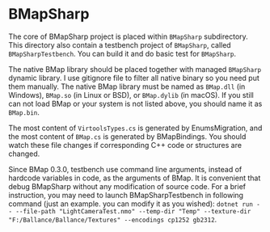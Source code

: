 # BMapSharp

The core of BMapSharp project is placed within `BMapSharp` subdirectory. This directory also contain a testbench project of `BMapSharp`, called `BMapSharpTestbench`. You can build it and do basic test for `BMapSharp`.

The native BMap library should be placed together with managed `BMapSharp` dynamic library. I use gitignore file to filter all native binary so you need put them manually. The native BMap library must be named as `BMap.dll` (in Windows), `BMap.so` (in Linux or BSD), or `BMap.dylib` (in macOS). If you still can not load BMap or your system is not listed above, you should name it as `BMap.bin`.

The most content of `VirtoolsTypes.cs` is generated by EnumsMigration, and the most content of `BMap.cs` is generated by BMapBindings. You should watch these file changes if corresponding C++ code or structures are changed.

Since BMap 0.3.0, testbench use command line arguments, instead of hardcode variables in code, as the arguments of BMap. It is convenient that debug BMapSharp without any modification of source code. For a brief instruction, you may need to launch BMapSharpTestbench in following command (just an example. you can modify it as you wished): `dotnet run -- --file-path "LightCameraTest.nmo" --temp-dir "Temp" --texture-dir "F:/Ballance/Ballance/Textures" --encodings cp1252 gb2312`.
